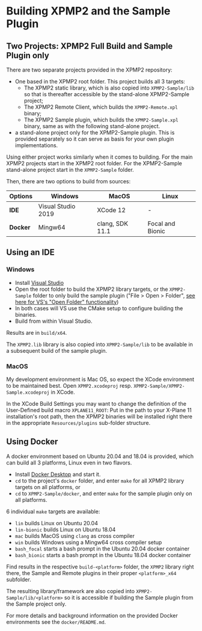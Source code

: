 # Building XPMP2 and the Sample Plugin

## Two Projects: XPMP2 Full Build and Sample Plugin only

There are two separate projects provided in the XPMP2 repository:

- One based in the XPMP2 root folder. This project builds all 3 targets:
  - The XPMP2 static library, which is also copied into
    `XPMP2-Sample/lib` so that is thereafter accessible by the stand-alone
    XPMP2-Sample project;
  - The XPMP2 Remote Client, which builds the `XPMP2-Remote.xpl` binary;
  - The XPMP2 Sample plugin, which builds the `XPMP2-Sample.xpl` binary,
    same as with the following stand-alone project.
- a stand-alone project only for the XPMP2-Sample plugin. This is provided
  separately so it can serve as basis for your own plugin implementations.

Using either project works similarly when it comes to building.
For the main XPMP2 projects start in the XPMP2 root folder.
For the XPMP2-Sample stand-alone project start in the `XPMP2-Sample` folder.

Then, there are two options to build from sources:

Options       | Windows            | MacOS            | Linux
--------------|--------------------|------------------|---------------------
**IDE**       | Visual Studio 2019 | XCode 12         | -
**Docker**    | Mingw64            | clang, SDK 11.1  | Focal and Bionic

## Using an IDE

### Windows

- Install [Visual Studio](https://visualstudio.microsoft.com/vs/community/)
- Open the root folder to build the XPMP2 library targets,
  or the `XPMP2-Sample` folder to only build the sample plugin
  ("File > Open > Folder", [see here for VS's "Open Folder" functionality](https://docs.microsoft.com/en-us/cpp/build/open-folder-projects-cpp?view=vs-2019))
- In both cases will VS use the CMake setup to configure building the binaries.
- Build from within Visual Studio.

Results are in `build/x64`.

The `XPMP2.lib` library is also copied into `XPMP2-Sample/lib` to be available in a subsequent build
of the sample plugin.

### MacOS

My development environment is Mac OS, so expect the XCode environment to be
maintained best. Open `XPMP2.xcodeproj` resp.
`XPMP2-Sample/XPMP2-Sample.xcodeproj` in XCode.

In the XCode Build Settings you may want to change the definition
of the User-Defined build macro `XPLANE11_ROOT`: Put in the path to your
X-Plane 11 installation's root path, then the XPMP2 binaries will be
installed right there in the appropriate `Resources/plugins` sub-folder
structure.

## Using Docker

A docker environment based on Ubuntu 20.04 and 18.04 is provided,
which can build all 3 platforms, Linux even in two flavors.

- Install [Docker Desktop](https://www.docker.com/products/docker-desktop) and start it.
- `cd` to the project's `docker` folder, and enter `make` for all
  XPMP2 library targets on all platforms, or
- `cd` to `XPMP2-Sample/docker`, and enter `make` for the sample plugin only
  on all platforms.

6 individual `make` targets are available:

- `lin` builds Linux on Ubuntu 20.04
- `lin-bionic` builds Linux on Ubuntu 18.04
- `mac` builds MacOS using `clang` as cross compiler
- `win` builds Windows using a Mingw64 cross compiler setup
- `bash_focal` starts a bash prompt in the Ubuntu 20.04 docker container
- `bash_bionic` starts a bash prompt in the Ubuntu 18.04 docker container

Find results in the respective `build-<platform>` folder, the `XPMP2` library right there,
the Sample and Remote plugins in their proper `<platform>_x64` subfolder.

The resulting library/framework are also copied into `XPMP2-Sample/lib/<platform>` so it is accessible if building the Sample plugin from the Sample project only.

For more details and background information on the provided Docker environments
see the `docker/README.md`.
